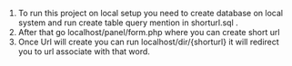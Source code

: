 1) To run this project on local setup you need to create database on local system and run create table query mention in shorturl.sql .
2) After that go localhost/panel/form.php where you can create short url
3) Once Url will create you can run localhost/dir/{shorturl} it will redirect you to url associate with that word.


